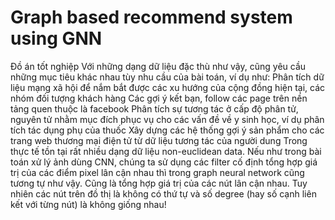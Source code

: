 # Graph based recommend system using GNN
 Đồ án tốt nghiệp
Với những dạng dữ liệu đặc thù như vậy, cũng yêu cầu những mục tiêu khác nhau tùy nhu cầu của bài toán, ví dụ như:
Phân tích dữ liệu mạng xã hội để nắm bắt được các xu hướng của cộng đồng hiện tại, các nhóm đối tượng khách hàng
Các gợi ý kết bạn, follow các page trên nền tảng quen thuộc là facebook
Phân tích sự tương tác ở cấp độ phân tử, nguyên tử nhằm mục đích phục vụ cho các vấn đề về y sinh học, ví dụ phân tích tác dụng phụ của thuốc
Xây dựng các hệ thống gợi ý sản phẩm cho các trang web thương mại điện tử từ dữ liệu tương tác của người dung
Trong thực tế tồn tại rất nhiều dạng dữ liệu non-euclidean data. Nếu như trong bài toán xử lý ảnh dùng CNN, chúng ta sử dụng các filter cố định tổng hợp giá trị của các điểm pixel lân cận nhau thì trong graph neural network cũng tương tự như vậy. Cũng là tổng hợp giá trị của các nút lân cận nhau. Tuy nhiên các nút trên đồ thị là không có thứ tự và số degree (hay số cạnh liên kết với từng nút) là không giống nhau!
